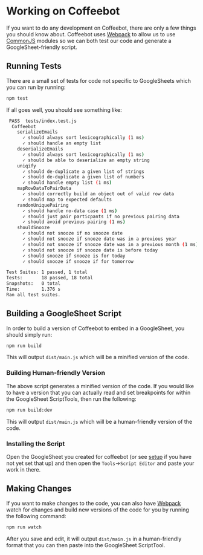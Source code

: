 # Working on Coffeebot

If you want to do any development on Coffeebot, there are only a few things you should know about. Coffeebot uses [Webpack](https://webpack.js.org/) to allow us to use [CommonJS](http://www.commonjs.org/specs/modules/1.0/) modules so we can both test our code and generate a GoogleSheet-friendly script.

## Running Tests

There are a small set of tests for code not specific to GoogleSheets which you can run by running:

```sh
npm test
```

If all goes well, you should see something like:

```sh
 PASS  tests/index.test.js
  Coffeebot
    serializeEmails
      ✓ should always sort lexicographically (1 ms)
      ✓ should handle an empty list
    deserializeEmails
      ✓ should always sort lexicographically (1 ms)
      ✓ should be able to deserialize an empty string
    uniqify
      ✓ should de-duplicate a given list of strings
      ✓ should de-duplicate a given list of numbers
      ✓ should handle empty list (1 ms)
    mapRowDataToPairData
      ✓ should correctly build an object out of valid row data
      ✓ should map to expected defaults
    randomUniquePairing
      ✓ should handle no-data case (1 ms)
      ✓ should just pair particpants if no previous pairing data
      ✓ should avoid previous pairing (1 ms)
    shouldSnooze
      ✓ should not snooze if no snooze date
      ✓ should not snooze if snooze date was in a previous year
      ✓ should not snooze if snooze date was in a previous month (1 ms)
      ✓ should not snooze if snooze date is before today
      ✓ should snooze if snooze is for today
      ✓ should snooze if snooze if for tomorrow

Test Suites: 1 passed, 1 total
Tests:       18 passed, 18 total
Snapshots:   0 total
Time:        1.376 s
Ran all test suites.
```

## Building a GoogleSheet Script

In order to build a version of Coffeebot to embed in a GoogleSheet, you should simply run:

```sh
npm run build
```

This will output `dist/main.js` which will be a minified version of the code.

### Building Human-friendly Version

The above script generates a minified version of the code. If you would like to have a version that you can actually read and set breakpoints for within the GoogleSheet ScriptTools, then run the following:

```sh
npm run build:dev
```

This will output `dist/main.js` which will be a human-friendly version of the code.

### Installing the Script

Open the GoogleSheet you created for coffeebot (or see [setup](./setup.md) if you have not yet set that up) and then open the `Tools`->`Script Editor` and paste your work in there. 

## Making Changes

If you want to make changes to the code, you can also have [Webpack](https://webpack.js.org/) watch for changes and build new versions of the code for you by running the following command:

```sh
npm run watch
```

After you save and edit, it will output `dist/main.js` in a human-friendly format that you can then paste into the GoogleSheet ScriptTool.
